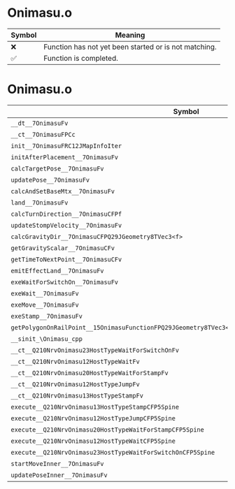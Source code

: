 # Onimasu.o
| Symbol | Meaning 
| ------------- | ------------- 
| :x: | Function has not yet been started or is not matching. 
| :white_check_mark: | Function is completed. 


# Onimasu.o
| Symbol | Decompiled? |
| ------------- | ------------- |
| `__dt__7OnimasuFv` | :x: |
| `__ct__7OnimasuFPCc` | :x: |
| `init__7OnimasuFRC12JMapInfoIter` | :x: |
| `initAfterPlacement__7OnimasuFv` | :x: |
| `calcTargetPose__7OnimasuFv` | :x: |
| `updatePose__7OnimasuFv` | :x: |
| `calcAndSetBaseMtx__7OnimasuFv` | :x: |
| `land__7OnimasuFv` | :x: |
| `calcTurnDirection__7OnimasuCFPf` | :x: |
| `updateStompVelocity__7OnimasuFv` | :x: |
| `calcGravityDir__7OnimasuCFPQ29JGeometry8TVec3<f>` | :x: |
| `getGravityScalar__7OnimasuCFv` | :x: |
| `getTimeToNextPoint__7OnimasuCFv` | :x: |
| `emitEffectLand__7OnimasuFv` | :x: |
| `exeWaitForSwitchOn__7OnimasuFv` | :x: |
| `exeWait__7OnimasuFv` | :x: |
| `exeMove__7OnimasuFv` | :x: |
| `exeStamp__7OnimasuFv` | :x: |
| `getPolygonOnRailPoint__15OnimasuFunctionFPQ29JGeometry8TVec3<f>PQ29JGeometry8TVec3<f>PC9LiveActori` | :x: |
| `__sinit_\Onimasu_cpp` | :x: |
| `__ct__Q210NrvOnimasu23HostTypeWaitForSwitchOnFv` | :x: |
| `__ct__Q210NrvOnimasu12HostTypeWaitFv` | :x: |
| `__ct__Q210NrvOnimasu20HostTypeWaitForStampFv` | :x: |
| `__ct__Q210NrvOnimasu12HostTypeJumpFv` | :x: |
| `__ct__Q210NrvOnimasu13HostTypeStampFv` | :x: |
| `execute__Q210NrvOnimasu13HostTypeStampCFP5Spine` | :x: |
| `execute__Q210NrvOnimasu12HostTypeJumpCFP5Spine` | :x: |
| `execute__Q210NrvOnimasu20HostTypeWaitForStampCFP5Spine` | :x: |
| `execute__Q210NrvOnimasu12HostTypeWaitCFP5Spine` | :x: |
| `execute__Q210NrvOnimasu23HostTypeWaitForSwitchOnCFP5Spine` | :x: |
| `startMoveInner__7OnimasuFv` | :x: |
| `updatePoseInner__7OnimasuFv` | :x: |

